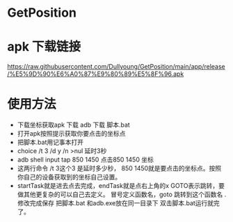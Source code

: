 # GetPosition
# apk 下载链接
https://raw.githubusercontent.com/Dullyoung/GetPosition/main/app/release/%E5%9D%90%E6%A0%87%E9%80%89%E5%8F%96.apk
# 使用方法
 - 下载坐标获取apk 下载 adb 下载 脚本.bat
 - 打开apk按照提示获取你要点击的坐标点
 - 把脚本.bat用记事本打开 
 - choice /t 3 /d y /n >nul 延时3秒
 - adb shell input tap 850 1450 点击850 1450 坐标
 - 这两行命令 /t 3这个3 是延时多少秒， 850 1450就是要点击的坐标点。按照你自己的设备获取到的坐标自己设置。
- startTask就是进去点去完成，endTask就是点右上角的x  GOTO表示跳转，要做其他更复杂的可以自己去定义。 冒号定义函数名，goto 跳转到这个函数名 .
修改完成保存 把脚本.bat 和adb.exe放在同一目录下 双击脚本.bat运行就完了。
